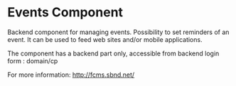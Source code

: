 Events Component
================
Backend component for managing events. Possibility to set reminders of an event. It can be used to feed web sites and/or mobile applications. 

The component has a backend part only, accessible from backend login form : domain/cp

For more information: http://fcms.sbnd.net/
